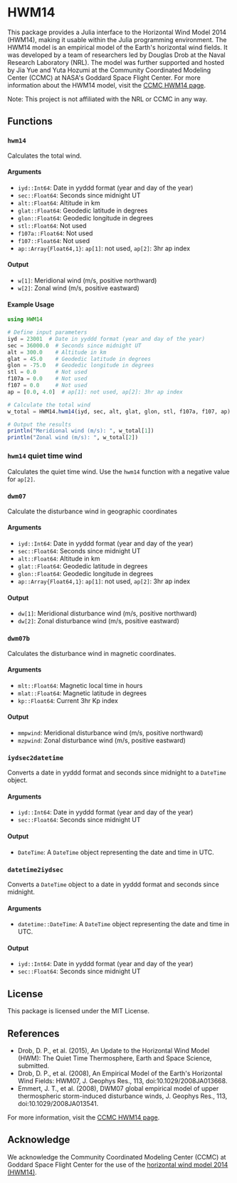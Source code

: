# HWM14
This package provides a Julia interface to the Horizontal Wind Model 2014 (HWM14), making it usable within the Julia programming environment. The HWM14 model is an empirical model of the Earth's horizontal wind fields. It was developed by a team of researchers led by Douglas Drob at the Naval Research Laboratory (NRL). The model was further supported and hosted by Jia Yue and Yuta Hozumi at the Community Coordinated Modeling Center (CCMC) at NASA's Goddard Space Flight Center. For more information about the HWM14 model, visit the [CCMC HWM14 page](https://ccmc.gsfc.nasa.gov/models/HWM14~2014/).

Note: This project is not affiliated with the NRL or CCMC in any way.

## Functions
### `hwm14`
Calculates the total wind.
#### Arguments
 - `iyd::Int64`: Date in yyddd format (year and day of the year)
 - `sec::Float64`: Seconds since midnight UT
 - `alt::Float64`: Altitude in km
 - `glat::Float64`: Geodedic latitude in degrees
 - `glon::Float64`: Geodedic longitude in degrees
 - `stl::Float64`: Not used
 - `f107a::Float64`: Not used
 - `f107::Float64`: Not used
 - `ap::Array{Float64,1}`: `ap[1]`: not used, `ap[2]`: 3hr ap index

#### Output
 - `w[1]`: Meridional wind (m/s, positive northward)
 - `w[2]`: Zonal wind (m/s, positive eastward)

#### Example Usage
```julia
using HWM14

# Define input parameters
iyd = 23001  # Date in yyddd format (year and day of the year)
sec = 36000.0  # Seconds since midnight UT
alt = 300.0    # Altitude in km
glat = 45.0    # Geodedic latitude in degrees
glon = -75.0   # Geodedic longitude in degrees
stl = 0.0      # Not used
f107a = 0.0    # Not used
f107 = 0.0     # Not used
ap = [0.0, 4.0]  # ap[1]: not used, ap[2]: 3hr ap index

# Calculate the total wind
w_total = HWM14.hwm14(iyd, sec, alt, glat, glon, stl, f107a, f107, ap)

# Output the results
println("Meridional wind (m/s): ", w_total[1])
println("Zonal wind (m/s): ", w_total[2])
```

### `hwm14` quiet time wind
Calculates the quiet time wind. Use the `hwm14` function with a negative value for `ap[2]`.

### `dwm07`
Calculate the disturbance wind in geographic coordinates
#### Arguments
 - `iyd::Int64`: Date in yyddd format (year and day of the year)
 - `sec::Float64`: Seconds since midnight UT
 - `alt::Float64`: Altitude in km
 - `glat::Float64`: Geodedic latitude in degrees
 - `glon::Float64`: Geodedic longitude in degrees
 - `ap::Array{Float64,1}`: `ap[1]`: not used, `ap[2]`: 3hr ap index

#### Output
 - `dw[1]`: Meridional disturbance wind (m/s, positive northward)
 - `dw[2]`: Zonal disturbance wind (m/s, positive eastward)

### `dwm07b`
Calculates the disturbance wind in magnetic coordinates.

#### Arguments
 - `mlt::Float64`: Magnetic local time in hours
 - `mlat::Float64`: Magnetic latitude in degrees
 - `kp::Float64`: Current 3hr Kp index

#### Output
 - `mmpwind`: Meridional disturbance wind (m/s, positive northward)
 - `mzpwind`: Zonal disturbance wind (m/s, positive eastward)

### `iydsec2datetime`
Converts a date in yyddd format and seconds since midnight to a `DateTime` object.

#### Arguments
 - `iyd::Int64`: Date in yyddd format (year and day of the year)
 - `sec::Float64`: Seconds since midnight UT

#### Output
 - `DateTime`: A `DateTime` object representing the date and time in UTC.

### `datetime2iydsec`
Converts a `DateTime` object to a date in yyddd format and seconds since midnight.

#### Arguments
 - `datetime::DateTime`: A `DateTime` object representing the date and time in UTC.

#### Output
 - `iyd::Int64`: Date in yyddd format (year and day of the year)
 - `sec::Float64`: Seconds since midnight UT


## License
This package is licensed under the MIT License.

## References
 - Drob, D. P., et al. (2015), An Update to the Horizontal Wind Model (HWM): The Quiet Time Thermosphere, Earth and Space Science, submitted.
 - Drob, D. P., et al. (2008), An Empirical Model of the Earth's Horizontal Wind Fields: HWM07, J. Geophys Res., 113, doi:10.1029/2008JA013668.
 - Emmert, J. T., et al. (2008), DWM07 global empirical model of upper thermospheric storm-induced disturbance winds, J. Geophys Res., 113, doi:10.1029/2008JA013541.

For more information, visit the [CCMC HWM14 page](https://ccmc.gsfc.nasa.gov/models/HWM14~2014/).

## Acknowledge
We acknowledge the Community Coordinated Modeling Center (CCMC) at Goddard Space Flight Center for the use of the [horizontal wind model 2014 (HWM14)](https://ccmc.gsfc.nasa.gov/models/HWM14~2014/).